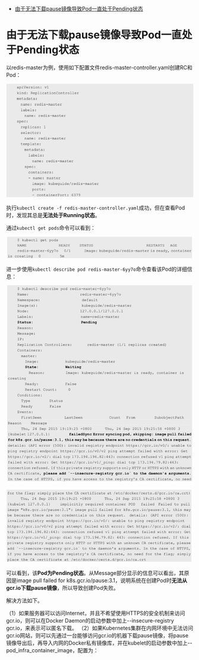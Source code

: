 

<!-- @import "[TOC]" {cmd="toc" depthFrom=1 depthTo=6 orderedList=false} -->

<!-- code_chunk_output -->

- [由于无法下载pause镜像导致Pod一直处于Pending状态](#由于无法下载pause镜像导致pod一直处于pending状态)

<!-- /code_chunk_output -->


# 由于无法下载pause镜像导致Pod一直处于Pending状态

以redis\-master为例，使用如下配置文件redis-master-controller.yaml创建RC和Pod：

![2019-09-26-15-10-35.png](./images/2019-09-26-15-10-35.png)

执行`kubectl create -f redis-master-controller.yaml`成功，但在查看Pod时，发现其总是**无法处于Running状态**。

通过`kubectl get pods`命令可以看到：

![2019-09-26-15-11-48.png](./images/2019-09-26-15-11-48.png)

进一步使用`kubectl describe pod redis-master-6yy7o`命令查看该Pod的详细信息：

![2019-09-26-15-12-20.png](./images/2019-09-26-15-12-20.png)

![2019-09-26-15-12-28.png](./images/2019-09-26-15-12-28.png)

可以看到，该**Pod为Pending状态**。从Message部分显示的信息可以看出，其原因是image pull failed for k8s.gcr.io/pause:3.1，说明系统在创建Pod时**无法从gcr.io下载pause镜像**，所以导致创建Pod失败。

解决方法如下。

（1）如果服务器可以访问Internet，并且不希望使用HTTPS的安全机制来访问gcr.io，则可以在Docker Daemon的启动参数中加上--insecure-registry gcr.io，来表示可以匿名下载。
（2）如果Kubernetes集群在内网环境中无法访问gcr.io网站，则可以先通过一台能够访问gcr.io的机器下载pause镜像，将pause镜像导出后，再导入内网的Docker私有镜像库，并在kubelet的启动参数中加上--pod_infra_container_image，配置为：
